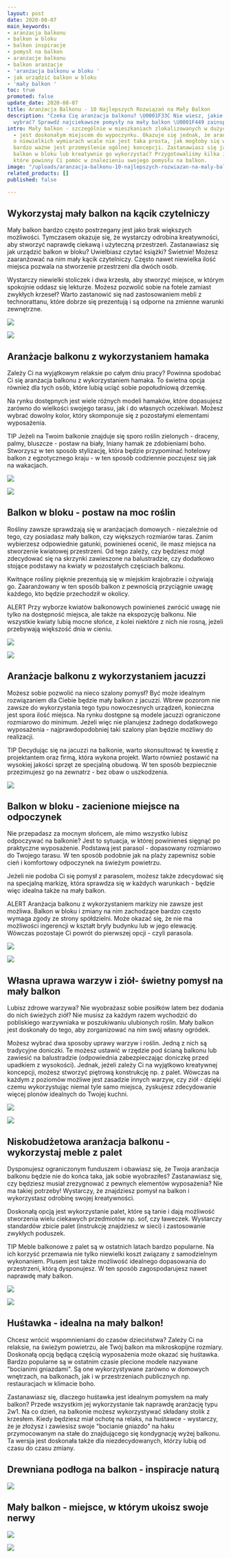 ```yaml
---
layout: post
date: 2020-08-07
main_keywords:
- aranżacja balkonu
- balkon w bloku
- balkon inspiracje
- pomysł na balkon
- aranżacje balkonu
- balkon aranżacje
- 'aranżacja balkonu w bloku '
- jak urządzić balkon w bloku
- 'mały balkon '
toc: true
promoted: false
update_date: 2020-08-07
title: Aranżacja Balkonu - 10 Najlepszych Rozwiązań na Mały Balkon
description: "Czeka Cię aranżacja balkonu? \U0001F33C Nie wiesz, jakie rozwiązanie
  wybrać? Sprawdź najciekawsze pomysły na mały balkon \U0001F449 zainspiruj się"
intro: Mały balkon - szczególnie w mieszkaniach zlokalizowanych w dużych miastach
  - jest doskonałym miejscem do wypoczynku. Okazuje się jednak, że aranżacja balkonu
  o niewielkich wymiarach wcale nie jest taka prosta, jak mogłoby się wydawać. Dlatego
  bardzo ważne jest przemyślenie ogólnej koncepcji. Zastanawiasz się jak urządzić
  balkon w bloku lub kreatywnie go wykorzystać? Przygotowaliśmy kilka inspiracji,
  które powinny Ci pomóc w znalezieniu swojego pomysłu na balkon.
image: "/uploads/aranzacja-balkonu-10-najlepszych-rozwiazan-na-maly-balkon-treehouse.jpg"
related_products: []
published: false

---
```

## Wykorzystaj mały balkon na kącik czytelniczy

Mały balkon bardzo często postrzegany jest jako brak większych możliwości. Tymczasem okazuje się, że wystarczy odrobina kreatywności, aby stworzyć naprawdę ciekawą i użyteczną przestrzeń. Zastanawiasz się jak urządzić balkon w bloku? Uwielbiasz czytać książki? Świetnie! Możesz zaaranżować na nim mały kącik czytelniczy. Często nawet niewielka ilość miejsca pozwala na stworzenie przestrzeni dla dwóch osób.

Wystarczy niewielki stoliczek i dwa krzesła, aby stworzyć miejsce, w którym spokojnie oddasz się lekturze. Możesz pozwolić sobie na fotele zamiast zwykłych krzeseł? Warto zastanowić się nad zastosowaniem mebli z technorattanu, które dobrze się prezentują i są odporne na zmienne warunki zewnętrzne.

![](/uploads/kacik-czytelniczy-na-balkonie.jpg)

![](/uploads/kacik-do-czytania-na-balkonie.jpg)

## Aranżacje balkonu z wykorzystaniem hamaka

Zależy Ci na wyjątkowym relaksie po całym dniu pracy? Powinna spodobać Ci się aranżacja balkonu z wykorzystaniem hamaka. To świetna opcja również dla tych osób, które lubią uciąć sobie popołudniową drzemkę.

Na rynku dostępnych jest wiele różnych modeli hamaków, które dopasujesz zarówno do wielkości swojego tarasu, jak i do własnych oczekiwań. Możesz wybrać dowolny kolor, który skomponuje się z pozostałymi elementami wyposażenia.

TIP
Jeżeli na Twoim balkonie znajduje się sporo roślin zielonych - draceny, palmy, bluszcze - postaw na biały, lniany hamak ze zdobieniami boho. Stworzysz w ten sposób stylizację, która będzie przypominać hotelowy balkon z egzotycznego kraju - w ten sposób codziennie poczujesz się jak na wakacjach.

![](/uploads/hamak-na-balkonie.jpg)

![](/uploads/aranzacje-balkonu-z-wykorzystaniem-hamaka.jpg)

## Balkon w bloku - postaw na moc roślin

Rośliny zawsze sprawdzają się w aranżacjach domowych - niezależnie od tego, czy posiadasz mały balkon, czy większych rozmiarów taras. Zanim wybierzesz odpowiednie gatunki, powinieneś ocenić, ile masz miejsca na stworzenie kwiatowej przestrzeni. Od tego zależy, czy będziesz mógł zdecydować się na skrzynki zawieszone na balustradzie, czy dodatkowo stojące podstawy na kwiaty w pozostałych częściach balkonu.

Kwitnące rośliny pięknie prezentują się w miejskim krajobrazie i ożywiają go. Zaaranżowany w ten sposób balkon z pewnością przyciągnie uwagę każdego, kto będzie przechodził w okolicy.

ALERT
Przy wyborze kwiatów balkonowych powinieneś zwrócić uwagę nie tylko na dostępność miejsca, ale także na ekspozycję balkonu. Nie wszystkie kwiaty lubią mocne słońce, z kolei niektóre z nich nie rosną, jeżeli przebywają większość dnia w cieniu.

![](/uploads/balkon-w-bloku-postaw-na-moc-roslin.jpg)

![](/uploads/rosliny-na-balkonie.jpg)

## Aranżacje balkonu z wykorzystaniem jacuzzi

Możesz sobie pozwolić na nieco szalony pomysł? Być może idealnym rozwiązaniem dla Ciebie będzie mały balkon z jacuzzi. Wbrew pozorom nie zawsze do wykorzystania tego typu nowoczesnych urządzeń, konieczna jest spora ilość miejsca. Na rynku dostępne są modele jacuzzi ograniczone rozmiarowo do minimum. Jeżeli więc nie planujesz żadnego dodatkowego wyposażenia - najprawdopodobniej taki szalony plan będzie możliwy do realizacji.

TIP
Decydując się na jacuzzi na balkonie, warto skonsultować tę kwestię z projektantem oraz firmą, która wykona projekt. Warto również postawić na wysokiej jakości sprzęt ze specjalną obudową. W ten sposób bezpiecznie przezimujesz go na zewnatrz - bez obaw o uszkodzenia.

![](/uploads/aranzacje-balkonu-z-wykorzystaniem-jacuzzi.jpg)

## Balkon w bloku - zacienione miejsce na odpoczynek

Nie przepadasz za mocnym słońcem, ale mimo wszystko lubisz odpoczywać na balkonie? Jest to sytuacja, w której powinieneś sięgnąć po praktyczne wyposażenie. Podstawą jest parasol - dopasowany rozmiarowo do Twojego tarasu. W ten sposób podobnie jak na plaży zapewnisz sobie cień i komfortowy odpoczynek na świeżym powietrzu.

Jeżeli nie podoba Ci się pomysł z parasolem, możesz także zdecydować się na specjalną markizę, która sprawdza się w każdych warunkach - będzie więc idealna także na mały balkon.

ALERT
Aranżacja balkonu z wykorzystaniem markizy nie zawsze jest możliwa. Balkon w bloku i zmiany na nim zachodzące bardzo często wymaga zgody ze strony spółdzielni. Może okazać się, że nie ma możliwości ingerencji w kształt bryły budynku lub w jego elewację. Wówczas pozostaje Ci powrót do pierwszej opcji - czyli parasola.

![](/uploads/balkon-w-bloku-zacienione-miejsce-na-odpoczynek.jpg)

![](/uploads/parasol-na-balkonie.jpg)

## Własna uprawa warzyw i ziół- świetny pomysł na mały balkon

Lubisz zdrowe warzywa? Nie wyobrażasz sobie posiłków latem bez dodania do nich świeżych ziół? Nie musisz za każdym razem wychodzić do pobliskiego warzywniaka w poszukiwaniu ulubionych roślin. Mały balkon jest doskonały do tego, aby zorganizować na nim swój własny ogródek.

Możesz wybrać dwa sposoby uprawy warzyw i roślin. Jedną z nich są tradycyjne doniczki. Te możesz ustawić w rzędzie pod ścianą balkonu lub zawiesić na balustradzie (odpowiednia zabezpieczając doniczkę przed upadkiem z wysokości). Jednak, jeżeli zależy Ci na wyjątkowo kreatywnej koncepcji, możesz stworzyć piętrową konstrukcję np. z palet. Wówczas na każdym z poziomów możliwe jest zasadzie innych warzyw, czy ziół - dzięki czemu wykorzystując niemal tyle samo miejsca, zyskujesz zdecydowanie więcej plonów idealnych do Twojej kuchni.

![](/uploads/wlasna-uprawa-warzyw-i-ziol-swietny-pomysl-na-maly-balkon.jpg)

![](/uploads/uprawa-warzyw-maly-balkon.jpg)

## Niskobudżetowa aranżacja balkonu - wykorzystaj meble z palet

Dysponujesz ograniczonym funduszem i obawiasz się, że Twoja aranżacja balkonu będzie nie do końca taka, jak sobie wyobraziłeś? Zastanawiasz się, czy będziesz musiał zrezygnować z pewnych elementów wyposażenia? Nie ma takiej potrzeby! Wystarczy, że znajdziesz pomysł na balkon i wykorzystasz odrobinę swojej kreatywności.

Doskonałą opcją jest wykorzystanie palet, które są tanie i dają możliwość stworzenia wielu ciekawych przedmiotów np. sof, czy ławeczek. Wystarczy standardów zbicie palet (instrukcję znajdziesz w sieci) i zastosowanie zwykłych poduszek.

TIP
Meble balkonowe z palet są w ostatnich latach bardzo popularne. Na ich korzyść przemawia nie tylko niewielki koszt związany z samodzielnym wykonaniem. Plusem jest także możliwość idealnego dopasowania do przestrzeni, którą dysponujesz. W ten sposób zagospodarujesz nawet naprawdę mały balkon.

![](/uploads/meble-z-palet-oszczedny-sposob-na-aranzacje-balkonu.png)

![](/uploads/niskobudzetowa-aranzacja-balkonu-meble-z-palet.jpeg)

## Huśtawka - idealna na mały balkon!

Chcesz wrócić wspomnieniami do czasów dzieciństwa? Zależy Ci na relaksie, na świeżym powietrzu, ale Twój balkon ma mikroskopijne rozmiary. Doskonałą opcją będącą częścią wyposażenia może okazać się huśtawka. Bardzo popularne są w ostatnim czasie plecione modele nazywane "bocianimi gniazdami". Są one wykorzystywane zarówno w domowych wnętrzach, na balkonach, jak i w przestrzeniach publicznych np. restauracjach w klimacie boho.

Zastanawiasz się, dlaczego huśtawka jest idealnym pomysłem na mały balkon? Przede wszystkim jej wykorzystanie tak naprawdę aranżację typu 2w1. Na co dzień, na balkonie możesz wykorzystywać składany stolik z krzesłem. Kiedy będziesz miał ochotę na relaks, na huśtawce - wystarczy, że je złożysz i zawiesisz swoje "bocianie gniazdo" na haku przymocowanym na stałe do znajdującego się kondygnację wyżej balkonu. Ta wersja jest doskonała także dla niezdecydowanych, którzy lubią od czasu do czasu zmiany.

[](/uploads/hustawka-maly-balkon.jpg)

## Drewniana podłoga na balkon - inspiracje naturą



![](/uploads/drewniana-podloga-na-balkon-inspiracje-natura.jpg)

## Mały balkon - miejsce, w którym ukoisz swoje nerwy

![](/uploads/maly-balkon-miejsce-w-ktorym-ukoisz-swoje-nerwy.jpg)

![](/uploads/maly-balkon-miejsce-relaksu.jpg)